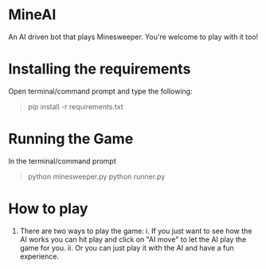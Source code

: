 # MineAI
An AI driven bot that plays Minesweeper. You're welcome to play with it too!
# Installing the requirements
Open terminal/command prompt and type the following:
> pip install -r requirements.txt

# Running the Game
In the terminal/command prompt
> python minesweeper.py
> python runner.py

# How to play
1. There are two ways to play the game:
  i. If you just want to see how the AI works you can hit play and click on "AI move" to let the AI play the game for you.
  ii. Or you can just play it with the AI and have a fun experience.
